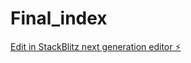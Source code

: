 # Final_index

[Edit in StackBlitz next generation editor ⚡️](https://stackblitz.com/~/github.com/IamVigneshk/Final_index)